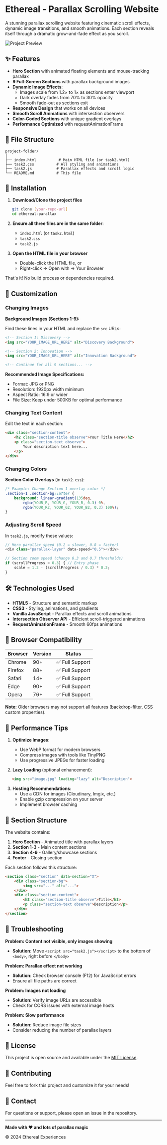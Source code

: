 # Ethereal - Parallax Scrolling Website

A stunning parallax scrolling website featuring cinematic scroll effects, dynamic image transitions, and smooth animations. Each section reveals itself through a dramatic grow-and-fade effect as you scroll.

![Project Preview](https://via.placeholder.com/800x400?text=Ethereal+Parallax+Website)

## ✨ Features

- **Hero Section** with animated floating elements and mouse-tracking parallax
- **9 Full-Screen Sections** with parallax background images
- **Dynamic Image Effects**:
  - Images scale from 1.2× to 1× as sections enter viewport
  - Dark overlay fades from 70% to 30% opacity
  - Smooth fade-out as sections exit
- **Responsive Design** that works on all devices
- **Smooth Scroll Animations** with intersection observers
- **Color-Coded Sections** with unique gradient overlays
- **Performance Optimized** with requestAnimationFrame

## 📁 File Structure
```
project-folder/
│
├── index.html          # Main HTML file (or task2.html)
├── task2.css          # All styling and animations
├── task2.js           # Parallax effects and scroll logic
└── README.md          # This file
```

## 🚀 Installation

1. **Download/Clone the project files**
```bash
   git clone [your-repo-url]
   cd ethereal-parallax
```

2. **Ensure all three files are in the same folder**:
   - `index.html` (or `task2.html`)
   - `task2.css`
   - `task2.js`

3. **Open the HTML file in your browser**
   - Double-click the HTML file, or
   - Right-click → Open with → Your Browser

That's it! No build process or dependencies required.

## 🎨 Customization

### Changing Images

**Background Images (Sections 1-9):**

Find these lines in your HTML and replace the `src` URLs:
```html
<!-- Section 1: Discovery -->
<img src="YOUR_IMAGE_URL_HERE" alt="Discovery Background">

<!-- Section 2: Innovation -->
<img src="YOUR_IMAGE_URL_HERE" alt="Innovation Background">

<!-- Continue for all 9 sections... -->
```

**Recommended Image Specifications:**
- Format: JPG or PNG
- Resolution: 1920px width minimum
- Aspect Ratio: 16:9 or wider
- File Size: Keep under 500KB for optimal performance

### Changing Text Content

Edit the text in each section:
```html
<div class="section-content">
    <h2 class="section-title observe">Your Title Here</h2>
    <p class="section-text observe">
        Your description text here...
    </p>
</div>
```

### Changing Colors

**Section Color Overlays** (in `task2.css`):
```css
/* Example: Change Section 1 overlay color */
.section-1 .section-bg::after {
    background: linear-gradient(135deg, 
        rgba(YOUR_R, YOUR_G, YOUR_B, 0.3) 0%, 
        rgba(YOUR_R2, YOUR_G2, YOUR_B2, 0.3) 100%);
}
```

### Adjusting Scroll Speed

In `task2.js`, modify these values:
```javascript
// Hero parallax speed (0.2 = slower, 0.8 = faster)
<div class="parallax-layer" data-speed="0.5"></div>

// Section zoom speed (change 0.3 and 0.7 thresholds)
if (scrollProgress < 0.3) { // Entry phase
    scale = 1.2 - (scrollProgress / 0.3) * 0.2;
}
```

## 🛠️ Technologies Used

- **HTML5** - Structure and semantic markup
- **CSS3** - Styling, animations, and gradients
- **Vanilla JavaScript** - Parallax effects and scroll animations
- **Intersection Observer API** - Efficient scroll-triggered animations
- **RequestAnimationFrame** - Smooth 60fps animations

## 📱 Browser Compatibility

| Browser | Version | Status |
|---------|---------|--------|
| Chrome  | 90+     | ✅ Full Support |
| Firefox | 88+     | ✅ Full Support |
| Safari  | 14+     | ✅ Full Support |
| Edge    | 90+     | ✅ Full Support |
| Opera   | 76+     | ✅ Full Support |

**Note:** Older browsers may not support all features (backdrop-filter, CSS custom properties).

## 🎯 Performance Tips

1. **Optimize Images**:
   - Use WebP format for modern browsers
   - Compress images with tools like TinyPNG
   - Use progressive JPEGs for faster loading

2. **Lazy Loading** (optional enhancement):
```html
   <img src="image.jpg" loading="lazy" alt="Description">
```

3. **Hosting Recommendations**:
   - Use a CDN for images (Cloudinary, Imgix, etc.)
   - Enable gzip compression on your server
   - Implement browser caching

## 📐 Section Structure

The website contains:

1. **Hero Section** - Animated title with parallax layers
2. **Section 1-3** - Main content sections
3. **Section 4-9** - Gallery/showcase sections
4. **Footer** - Closing section

Each section follows this structure:
```html
<section class="section" data-section="X">
    <div class="section-bg">
        <img src="..." alt="...">
    </div>
    <div class="section-content">
        <h2 class="section-title observe">Title</h2>
        <p class="section-text observe">Description</p>
    </div>
</section>
```

## 🐛 Troubleshooting

**Problem: Content not visible, only images showing**
- **Solution**: Move `<script src="task2.js"></script>` to the bottom of `<body>`, right before `</body>`

**Problem: Parallax effect not working**
- **Solution**: Check browser console (F12) for JavaScript errors
- Ensure all file paths are correct

**Problem: Images not loading**
- **Solution**: Verify image URLs are accessible
- Check for CORS issues with external image hosts

**Problem: Slow performance**
- **Solution**: Reduce image file sizes
- Consider reducing the number of parallax layers

## 📝 License

This project is open source and available under the [MIT License](LICENSE).

## 🤝 Contributing

Feel free to fork this project and customize it for your needs!

## 📧 Contact

For questions or support, please open an issue in the repository.

---

**Made with ❤️ and lots of parallax magic**

© 2024 Ethereal Experiences